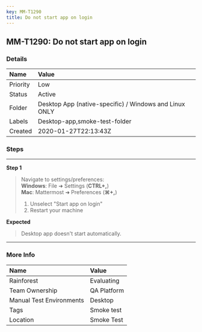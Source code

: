 ```yaml
---
key: MM-T1290
title: Do not start app on login
---
```


## MM-T1290: Do not start app on login

### Details

| Name     | Value                                                  |
| :------- | :----------------------------------------------------- |
| Priority | Low                                                    |
| Status   | Active                                                 |
| Folder   | Desktop App (native-specific) / Windows and Linux ONLY |
| Labels   | Desktop-app,smoke-test-folder                          |
| Created  | 2020-01-27T22:13:43Z                                   |

### Steps

<hr/>

**Step 1**

> <article>Navigate to settings/preferences:<br><strong>Windows</strong>: File ➜ Settings (<strong>CTRL+,</strong>)<br><strong>Mac</strong>: Mattermost ➜ Preferences (<strong>⌘+,</strong>)<br><ol><li>Unselect "Start app on login"</li><li>Restart your machine</li></ol></article>

**Expected**

> <article>Desktop app doesn't start automatically.</article>

<hr/>

### More Info

| Name                     | Value       |
| :----------------------- | :---------- |
| Rainforest               | Evaluating  |
| Team Ownership           | QA Platform |
| Manual Test Environments | Desktop     |
| Tags                     | Smoke test  |
| Location                 | Smoke Test  |
